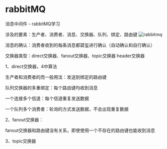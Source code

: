 # rabbitMQ
消息中间件 - rabbitMQ学习

涉及的要素：生产者、消费者、消息、交换器、队列、绑定、路由键
![rabbitmq](https://user-images.githubusercontent.com/23186519/164752902-41ce1989-9424-4c38-b45e-c611f4d2f71e.png)

消息的确认：消费者收到的每条消息都碧玺进行确认（自动确认和自行确认）

交换器类型：direct交换器、fanout交换器、topic交换器 header交换器

1、direct交换器，4中算法

生产者和消费者的而一般用法：发送到绑定的路由键

队列交换器的多重绑定：每个路由键均收到消息

一个连接多个信道：每个信道重复发送数据

一个队列多个消费者：轮询的方式发送数据，不会出现重复数据

2、fanout交换器：

fanout交换器和路由键没有关系，即使使用一个不存在的路由键也能收到消息

3、topic交换器
